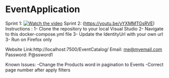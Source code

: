 # EventApplication

Sprint 1: [![Watch the video](https://img.youtube.com/vi/HFVULcCjfOk/maxresdefault.jpg)](https://youtu.be/HFVULcCjfOk)
Sprint 2: (https://youtu.be/yYXMMTGsRVE)
Instructions :
1- Clone the repository to your local Visual Studio 
2- Navigate to this docker-compose.yml file 
3- Update the IdentityUrl with your own url
3- Run on Firefox only 

Website Link:http://localhost:7500/EventCatalog/
Email: me@myemail.com
Password: P@ssword1

Known Issues:
-Change the Products word in pagination to Events
-Correct page number after apply filters
